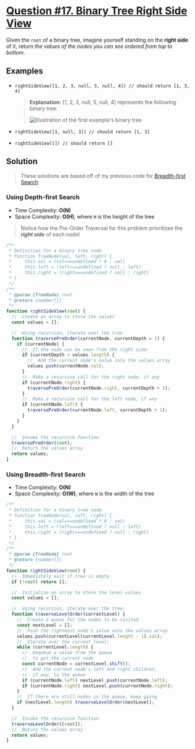 # [Question #17. Binary Tree Right Side View](https://leetcode.com/problems/binary-tree-right-side-view/)

Given the `root` of a binary tree, imagine yourself standing on the **right side** of it, return _the values of the nodes you can see ordered from top to bottom_.

## Examples

- `rightSideView([1, 2, 3, null, 5, null, 4]) // should return [1, 3, 4]`

  > **Explanation:** [1, 2, 3, null, 5, null, 4] represents the following binary tree:
  >
  > ![Illustration of the first example's binary tree](https://assets.leetcode.com/uploads/2021/02/14/tree.jpg)

- `rightSideView([1, null, 3]) // should return [1, 3]`
- `rightSideView([]) // should return []`

## Solution

> These solutions are based off of my previous code for [Breadth-first Search](../Binary%20Search%20Trees/1.%20Binary%20Search%20Trees.md).

### Using Depth-first Search

- Time Complexity: **O(N)**
- Space Complexity: **O(H)**, where `H` is the height of the tree

> Notice how the Pre-Order Traversal for this problem prioritizes the **_right side_** of each node!

```js
/**
 * Definition for a binary tree node.
 * function TreeNode(val, left, right) {
 *     this.val = (val===undefined ? 0 : val)
 *     this.left = (left===undefined ? null : left)
 *     this.right = (right===undefined ? null : right)
 * }
 */
/**
 * @param {TreeNode} root
 * @return {number[]}
 */
function rightSideView(root) {
  //  Create an array to store the values
  const values = [];

  //  Using recursion, iterate over the tree
  function traversePreOrder(currentNode, currentDepth = 1) {
    if (currentNode) {
      //  If the node can be seen from the right side:
      if (currentDepth > values.length) {
        //  Add the current node's value into the values array
        values.push(currentNode.val);
      }
      //  Make a recursive call for the right node, if any
      if (currentNode.right) {
        traversePreOrder(currentNode.right, currentDepth + 1);
      }
      //  Make a recursive call for the left node, if any
      if (currentNode.left) {
        traversePreOrder(currentNode.left, currentDepth + 1);
      }
    }
  }

  //  Invoke the recursive function
  traversePreOrder(root);
  //  Return the values array
  return values;
}
```

### Using Breadth-first Search

- Time Complexity: **O(N)**
- Space Complexity: **O(W)**, where `W` is the width of the tree

```js
/**
 * Definition for a binary tree node.
 * function TreeNode(val, left, right) {
 *     this.val = (val===undefined ? 0 : val)
 *     this.left = (left===undefined ? null : left)
 *     this.right = (right===undefined ? null : right)
 * }
 */
/**
 * @param {TreeNode} root
 * @return {number[]}
 */
function rightSideView(root) {
  //  Immediately exit if tree is empty
  if (!root) return [];

  //  Initialize an array to store the level values
  const values = [];

  //  Using recursion, iterate over the tree:
  function traverseLevelOrder(currentLevel) {
    //  Create a queue for the nodes to be visited
    const nextLevel = [];
    //  Push the rightmost node's value onto the values array
    values.push(currentLevel[currentLevel.length - 1].val);
    //  Iterate over the current level:
    while (currentLevel.length) {
      //  Dequeue a value from the queue
      //  to get the current node
      const currentNode = currentLevel.shift();
      //  Add the current node's left and right children,
      //  if any, to the queue
      if (currentNode.left) nextLevel.push(currentNode.left);
      if (currentNode.right) nextLevel.push(currentNode.right);
    }
    //  If there are still nodes in the queue, keep going
    if (nextLevel.length) traverseLevelOrder(nextLevel);
  }

  //  Invoke the recursive function
  traverseLevelOrder([root]);
  //  Return the values array
  return values;
}
```
